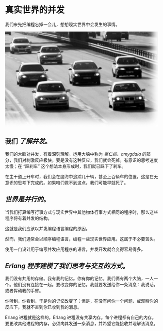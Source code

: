 # 真实世界的并发

我们来先把编程忘掉一会儿，想想现实世界中会发生的事情。


![车流](../images/road.png)


## 我们 *了解并发*。


我们的大脑对并发，有着深刻理解。运用大脑中称为 *杏仁核，amygdala* 的部分，我们对刺激反应极快。要是没有这种反应，我们就会死掉。有意识的思考速度太慢；在 “踩刹车” 这个想法本身形成时，我们就已踩下了刹车。


在主干道上开车时，我们会在脑海中追踪几十辆，甚至上百辆车的位置。这是在无意识的思考下完成的。如果咱们做不到这点，我们可能早就死了。

## *世界是并行的*。


当我们打算编写行事方式与现实世界中其他物体行事方式相同的程序时，那么这些程序将有着并发的结构。


这就是我们应该以并发编程语言编程的原因。


然而，我们通常会以顺序编程语言，编程一些现实世界应用。这属于不必要苦头。


使用一门设计用于编写并发应用程序的语言，并发开发就会变得容易得多。


## *Erlang 程序建模了我们思考与交互的方式*。

我们没有共用的存储。我有我的记忆。你有你的记忆。我们俩有两个大脑，一人一个。他们没有连接在一起。要改变你的记忆，我就要发送给你一条消息：我说话，或者挥动我的手臂。

你听到，你看到，于是你的记忆改变了；但是，在没有问你一个问题，或观察你的反应下，我就不直到你已收到我的消息。

Erlang 进程就是这样的。Erlang 进程没有共享内存。每个进程都有自己的内存。要更改其他进程的内存，必须向其发送一条消息，并希望它能接收并理解该消息。
